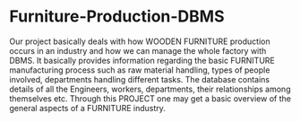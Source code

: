 # Furniture-Production-DBMS
Our project basically deals with how WOODEN FURNITURE production occurs in an industry and how we can manage the whole factory with DBMS. It basically provides information regarding the basic FURNITURE manufacturing process such as raw material handling, types of people involved, departments handling different tasks. The database contains details of all the Engineers, workers, departments, their relationships among themselves etc. Through this PROJECT one may get a basic overview of the general aspects of a FURNITURE industry.
